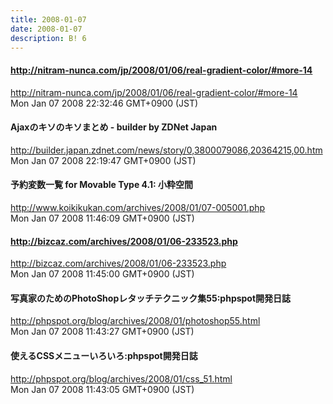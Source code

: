 ```yaml
---
title: 2008-01-07
date: 2008-01-07
description: B! 6
---
```


#### http://nitram-nunca.com/jp/2008/01/06/real-gradient-color/#more-14
http://nitram-nunca.com/jp/2008/01/06/real-gradient-color/#more-14<br>
Mon Jan 07 2008 22:32:46 GMT+0900 (JST)<br>


#### Ajaxのキソのキソまとめ - builder by ZDNet Japan
http://builder.japan.zdnet.com/news/story/0,3800079086,20364215,00.htm<br>
Mon Jan 07 2008 22:19:47 GMT+0900 (JST)<br>


#### 予約変数一覧 for Movable Type 4.1: 小粋空間
http://www.koikikukan.com/archives/2008/01/07-005001.php<br>
Mon Jan 07 2008 11:46:09 GMT+0900 (JST)<br>


#### http://bizcaz.com/archives/2008/01/06-233523.php
http://bizcaz.com/archives/2008/01/06-233523.php<br>
Mon Jan 07 2008 11:45:00 GMT+0900 (JST)<br>


#### 写真家のためのPhotoShopレタッチテクニック集55:phpspot開発日誌
http://phpspot.org/blog/archives/2008/01/photoshop55.html<br>
Mon Jan 07 2008 11:43:27 GMT+0900 (JST)<br>


#### 使えるCSSメニューいろいろ:phpspot開発日誌
http://phpspot.org/blog/archives/2008/01/css_51.html<br>
Mon Jan 07 2008 11:43:05 GMT+0900 (JST)<br>



